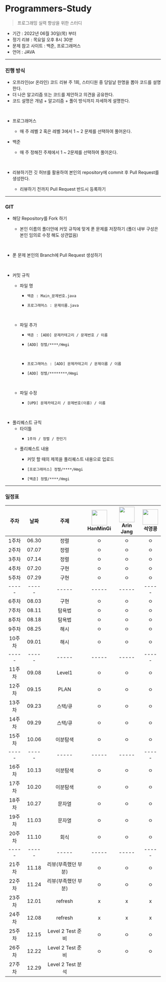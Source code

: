 # Programmers-Study
> 프로그래밍 실력 향상을 위한 스터디

- 기간 : 2022년 06월 30일(목) 부터
- 정기 리뷰 : 목요일 오후 8시 30분
- 문제 참고 사이트 : 백준, 프로그래머스
- 언어 : JAVA
***
### 진행 방식
- 오프라인(or 온라인) 코드 리뷰 주 1회, 스터디원 중 당일날 한명을 뽑아 코드를 설명한다.
- 더 나은 알고리즘 또는 코드를 제안하고 의견을 공유한다.
- 코드 설명은 개념 + 알고리즘 + 풀이 방식까지 자세하게 설명한다.
</br>

- 프로그래머스 

    - 매 주 레벨 2 혹은 레벨 3에서 1 ~ 2 문제를 선택하여 풀어온다.

- 백준
 
    - 매 주 정해진 주제에서 1 ~ 2문제를 선택하여 풀어온다.
</br>

- 리뷰하기전 깃 허브를 활용하여 본인의 repository에 commit 후 Pull Request를 생성한다.

    - 리뷰하기 전까지 Pull Request 반드시 등록하기

***

### GIT
- 해당 Repository를 Fork 하기

    - 본인 이름의 폴더안에 커밋 규칙에 맞게 푼 문제를 저장하기 (폴더 내부 구성은 본인 임의로 수정 해도 상관없음)
</br>

- 푼 문제 본인의 Branch에 Pull Request 생성하기
</br>

- 커밋 규칙
    - 파일 명
        -     백준 : Main_문제번호.java
        -     프로그래머스 : 문제이름.java
        </br>
        
    - 파일 추가
        -     백준 : [ADD] 문제카테고리 / 문제번호 / 이름
        -     [ADD] 정렬/****/Hmgi
        </br>
        
        -     프로그래머스 : [ADD] 문제카테고리 / 문제이름 / 이름
        -     [ADD] 정렬/********/Hmgi
    </br>
    
    - 파일 수정
    
        -     [UPD] 문제카테고리 / 문제번호(이름) / 이름
</br>

- 풀리퀘스트 규칙
    - 타이틀
        -     1주차 / 정렬 / 한민기
    
    - 풀리퀘스트 내용
        - 커밋 할 때의 제목을 풀리퀘스트 내용으로 업로드
        
        -     [프로그래머스] 정렬/****/Hmgi
        -     [백준] 정렬/****/Hmgi
***
### 일정표
| 주차 | 날짜 | 주제 |  <img src="https://avatars.githubusercontent.com/u/22022390?v=4" width="50" height="50"> </br> HanMinGi | <img src="https://avatars.githubusercontent.com/u/108451317?v=4" width="50" height="50"> </br> Arin Jang | <img src="https://avatars.githubusercontent.com/u/70892588?v=4" width="50" height="50"> </br> 석영콩  | 
| :--: | :--------------------------: | :--: | :-----------------: | :------:  | :---------:  |
| 1주차 | 06.30 | 정렬 | ㅇ | ㅇ | ㅇ |
| 2주차 | 07.07 | 정렬 | ㅇ | ㅇ | ㅇ |
| 3주차 | 07.14 | 정렬 | ㅇ | ㅇ | ㅇ |
| 4주차 | 07.20 | 구현 | ㅇ | ㅇ | ㅇ |
| 5주차 | 07.29 | 구현 | ㅇ | ㅇ | ㅇ |
|-----|-----|-----|-----|-----|-----|
| 6주차 | 08.03 | 구현 | ㅇ | ㅇ | ㅇ |
| 7주차 | 08.11 | 탐욕법 | ㅇ  | ㅇ | ㅇ |
| 8주차 | 08.18 | 탐욕법 | ㅇ | ㅇ | ㅇ |
| 9주차 | 08.25 | 해시 | ㅇ | ㅇ | ㅇ |
| 10주차 | 09.01 | 해시 | ㅇ | ㅇ | ㅇ |
|-----|-----|-----|-----|-----|-----|
| 11주차 | 09.08 | Level1 | ㅇ | ㅇ | ㅇ |
| 12주차 | 09.15 | PLAN | ㅇ | ㅇ | ㅇ |
| 13주차 | 09.23 | 스택/큐 | ㅇ | ㅇ | ㅇ |
| 14주차 | 09.29 | 스택/큐 | ㅇ | ㅇ | ㅇ |
| 15주차 | 10.06 | 이분탐색 | ㅇ | ㅇ | ㅇ |
|-----|-----|-----|-----|-----|-----|
| 16주차 | 10.13 | 이분탐색 | ㅇ | ㅇ | ㅇ |
| 17주차 | 10.20 | 이분탐색 | ㅇ | ㅇ | ㅇ |
| 18주차 | 10.27 | 문자열  | ㅇ | ㅇ | ㅇ |
| 19주차 | 11.03 | 문자열 | ㅇ | ㅇ | ㅇ |
| 20주차 | 11.10 | 회식 | ㅇ | ㅇ | ㅇ |
|-----|-----|-----|-----|-----|-----|
| 21주차 | 11.18 | 리뷰(부족했던 부분) | ㅇ | ㅇ | ㅇ |
| 22주차 | 11.24 | 리뷰(부족했던 부분) | ㅇ | ㅇ | ㅇ |
| 23주차 | 12.01 | refresh | x | x | x |
| 24주차 | 12.08 | refresh | x | x | x |
| 25주차 | 12.15 | Level 2 Test 준비 | ㅇ | ㅇ | ㅇ |
| 26주차 | 12.22 | Level 2 Test 준비 | ㅇ | ㅇ | ㅇ |
| 27주차 | 12.29 | Level 2 Test 분석 |    |    |    |
